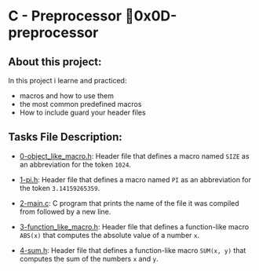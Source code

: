 # C - Preprocessor :page_with_curl:0x0D-preprocessor 

## About this project:
   In this project i learne and practiced:
   - macros and how to use them
   - the most common predefined macros
   - How to include guard your header files


## Tasks File Description:

  * [0-object_like_macro.h](./0-object_like_macro.h): Header file that defines a
  macro named `SIZE` as an abbreviation for the token `1024`.

  * [1-pi.h](./1-pi.h): Header file that defines a macro named `PI` as an abbreviation
  for the token `3.14159265359`.

  * [2-main.c](./2-main.c): C program that prints the name of the file it was
  compiled from followed by a new line.

  * [3-function_like_macro.h](./3-function_like_macro.h): Header file that defines a
  function-like macro `ABS(x)` that computes the absolute value of a number `x`.

  * [4-sum.h](./4-sum.h): Header file that defines a function-like macro `SUM(x, y)`
  that computes the sum of the numbers `x` and `y`.

